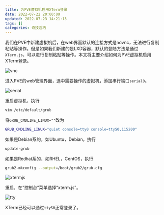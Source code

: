 ```yaml
---
title: 为PVE虚拟机启用XTerm登录
date: 2022-07-22 20:00:00
updated: 2022-07-23 14:21:13
tags: []
categories: 奇技淫巧
---
```


我们在PVE中新建虚拟机后，在web界面默认的连接方式是novnc，无法进行复制粘贴等操作。但是如果我们新建的是LXD容器，默认的登陆方法是通过`XTerm.js`，可以进行复制粘贴等操作。本文将主要介绍如何为PVE虚拟机启用XTerm登录。

<!--more-->

![vnc](vnc.png)

进入PVE的web管理界面，选中需要操作的虚拟机，添加串行端口`serial0`。

![serial](serial.png)

重启虚拟机，执行

```bash
vim /etc/default/grub
```

将`GRUB_CMDLINE_LINUX=""`改为

```bash
GRUB_CMDLINE_LINUX="quiet console=tty0 console=ttyS0,115200"
```

如果是Debian系的，如Ubuntu，Debian，执行

```bash
update-grub
```

如果是Redhat系的，如RHEL，CentOS，执行

```bash
grub2-mkconfig --output=/boot/grub2/grub.cfg
```

![xtermjs](xtermjs.png)

重启，在“控制台”菜单选择“xterm.js”。

![tty](tty.png)

XTerm已经可以通过`ttyS0`正常登录了。

